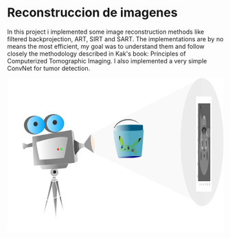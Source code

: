 # Reconstruccion de imagenes

In this project i implemented some image reconstruction methods like filtered backprojection, ART, SIRT and SART. The implementations are by no means the most efficient, my goal was to understand them and follow closely the methodology described in Kak's book: Principles of Computerized Tomographic Imaging. I also implemented a very simple ConvNet for tumor detection. 

<img src="bucket.png" width="512" height="360">
